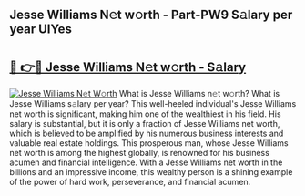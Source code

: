 ## Jesse Williams N𝚎t w𝚘rth - Part-PW9 S𝚊lary per year UIYes

# <h2><a href="http://gc3wq49.nevu.top/?p=Jesse+Williams">🔗 👉🔴 Jesse Williams N𝚎t w𝚘rth - S𝚊lary</a></h2>

[![Jesse Williams N𝚎t W𝚘rth](https://i.imgur.com/Oavwk0R.jpeg)](http://gc3wq49.nevu.top/?p=Jesse+Williams)
What is Jesse Williams n𝚎t w𝚘rth? What is Jesse Williams s𝚊lary per year?
This well-heeled individual's Jesse Williams net worth is significant, making him one of the wealthiest in his field. His salary is substantial, but it is only a fraction of Jesse Williams net worth, which is believed to be amplified by his numerous business interests and valuable real estate holdings. This prosperous man, whose Jesse Williams net worth is among the highest globally, is renowned for his business acumen and financial intelligence. With a Jesse Williams net worth in the billions and an impressive income, this wealthy person is a shining example of the power of hard work, perseverance, and financial acumen.

